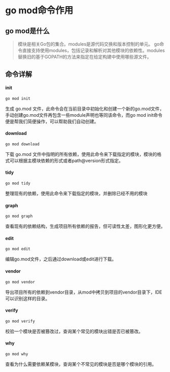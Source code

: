 # go mod命令作用<!-- {docsify-ignore-all} -->





## go mod是什么



> 模块是相关Go包的集合。modules是源代码交换和版本控制的单元。
> go命令直接支持使用modules，包括记录和解析对其他模块的依赖性。modules替换旧的基于GOPATH的方法来指定在给定构建中使用哪些源文件。



## 命令详解



#### init

```shell
go mod init
```

生成 go.mod 文件，此命令会在当前目录中初始化和创建一个新的go.mod文件，手动创建go.mod文件再包含一些module声明也等同该命令，而go mod init命令便是帮我们简便操作，可以帮助我们自动创建。



#### download

```shell
go mod download
```

下载 go.mod 文件中指明的所有依赖，使用此命令来下载指定的模块，模块的格式可以根据主模块依赖的形式或者path@version形式指定。



#### tidy

```shell
go mod tidy
```

整理现有的依赖，使用此命令来下载指定的模块，并删除已经不用的模块



#### graph

```shell
go mod graph
```

查看现有的依赖结构，生成项目所有依赖的报告，但可读性太差，图形化更方便。



#### edit

```shell
go mod edit
```

编辑go.mod文件，之后通过download或edit进行下载。



#### vendor

```shell
go mod vendor
```

导出项目所有的依赖到vendor目录，从mod中拷贝到项目的vendor目录下，IDE可以识别这样的目录。



#### verify

```shell
go mod verify
```

校验一个模块是否被篡改过，查询某个常见的模块出错是否已被篡改。



#### why

```shell
go mod why
```

查看为什么需要依赖某模块，查询某个不常见的模块是否是哪个模块的引用。